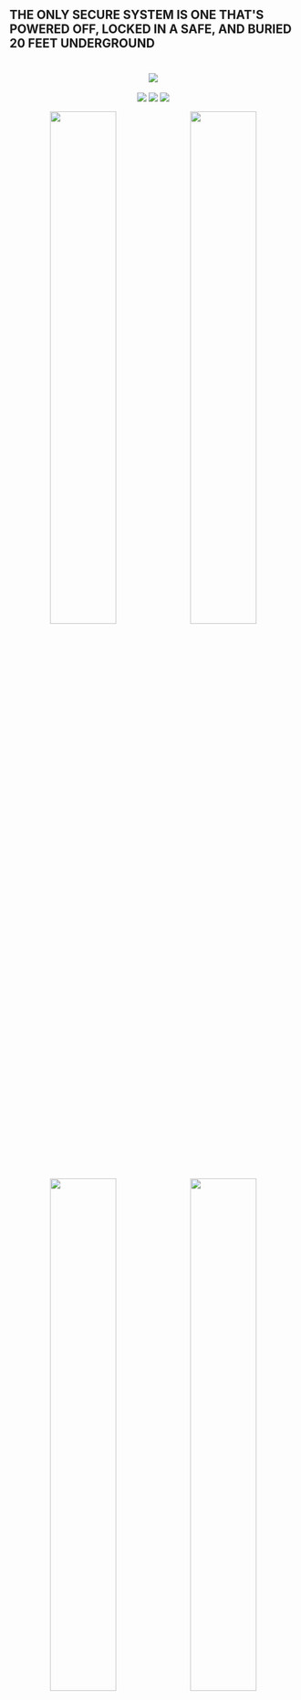 ## THE ONLY SECURE SYSTEM IS ONE THAT'S POWERED OFF, LOCKED IN A SAFE, AND BURIED 20 FEET UNDERGROUND
<h1 align="center">
  <img src="https://readme-typing-svg.herokuapp.com?font=Fira+Code&weight=600&size=28&duration=3200&pause=800&color=00FF00&vCenter=true&width=580&height=60&lines=%5B%2B%5D+%24+WHOAMI+%3D+%22CYBER+ARCHITECT%22;%5B%2B%5D+LOADING+NEURAL+INTERFACE...;%5B%2B%5D+ESTABLISHING+QUANTUM+LINK...;%5B%2B%5D+%5BROOT%40GITHUB%3A~%24%5D+ACCESS+GRANTED">
</h1>

<p align="center">
  <img src="https://img.shields.io/badge/DARK_MODE-ACTIVATED-000000?style=for-the-badge&logo=matrix&logoColor=00FF00">
  <img src="https://img.shields.io/badge/THREAT_LEVEL-OMEGA-red?style=for-the-badge&logo=sonarqube&logoColor=white">
  <img src="https://img.shields.io/badge/ENCRYPTION-AES_256-bit_green?style=for-the-badge&logo=keybase">
</p>

<div align="center">
  <img src="https://github-readme-stats.vercel.app/api?username=daylor-dev&show_icons=true&theme=merko&bg_color=0d1117&title_color=00FF00&text_color=FFFFFF&icon_color=00FF00&hide_border=true&include_all_commits=true&custom_title=SYSTEM_DASHBOARD" width="48%"/>
  <img src="https://github-readme-stats.vercel.app/api/top-langs/?username=daylor-dev&layout=compact&theme=merko&bg_color=0d1117&title_color=00FF00&text_color=FFFFFF&hide_border=true&langs_count=8&card_width=445" width="48%"/>
</div>

<div align="center">
  <img src="https://streak-stats.demolab.com?user=daylor-dev&theme=merko&hide_border=true&date_format=j%20M%5B%20Y%5D&background=0D1117&fire=00FF00&ring=00FF00&currStreakLabel=00FF00" width="48%"/>
  <img src="https://github-profile-trophy.vercel.app/?username=daylor-dev&theme=matrix&no-frame=true&column=4&margin-w=15&margin-h=15" width="48%"/>
</div>

---

# <img src="https://raw.githubusercontent.com/Tarikul-Islam-Anik/Animated-Fluent-Emojis/master/Emojis/Hand%20gestures/Backhand%20Index%20Pointing%20Right%20Light%20Skin%20Tone.png" width="30px"> CYBER TOOLKIT

```diff
+=================================================================+
|  W A R N I N G:   A U T H O R I Z E D   A C C E S S   O N L Y  |
+=================================================================+
! This repository contains tools for educational purposes only.   !
! Unauthorized access or malicious use is strictly prohibited.    !
